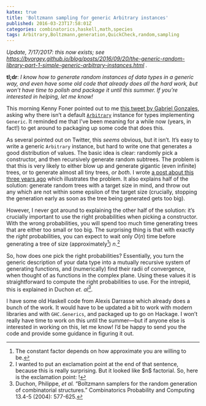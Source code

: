 ```yaml
---
katex: true
title: 'Boltzmann sampling for generic Arbitrary instances'
published: 2016-03-23T17:58:01Z
categories: combinatorics,haskell,math,species
tags: Arbitrary,Boltzmann,generation,QuickCheck,random,sampling
---
```


<em>Update, 7/17/2017: this now exists; see <a href="https://byorgey.github.io/blog/posts/2016/09/20/the-generic-random-library-part-1-simple-generic-arbitrary-instances.html">https://byorgey.github.io/blog/posts/2016/09/20/the-generic-random-library-part-1-simple-generic-arbitrary-instances.html</a> .</em>

<strong>tl;dr</strong>: <em>I know how to generate random instances of data types in a generic way, and even have some old code that already does all the hard work, but won’t have time to polish and package it until this summer. If you’re interested in helping, let me know!</em>

This morning Kenny Foner pointed out to me <a href="https://twitter.com/GabrielG439/status/712482663395753984">this tweet by Gabriel Gonzales</a>, asking why there isn’t a default <a href="http://hackage.haskell.org/package/QuickCheck-2.8.2/docs/Test-QuickCheck-Arbitrary.html#t:Arbitrary"><code>Arbitrary</code></a> instance for types implementing <code>Generic</code>. It reminded me that I’ve been meaning for a while now (years, in fact!) to get around to packaging up some code that does this.

As several pointed out on Twitter, this <em>seems</em> obvious, but it isn’t. It’s easy to write a generic <code>Arbitrary</code> instance, but hard to write one that generates a good distribution of values. The basic idea is clear: randomly pick a constructor, and then recursively generate random subtrees. The problem is that this is very likely to either blow up and generate gigantic (even infinite) trees, or to generate almost all tiny trees, <em>or both</em>. I wrote <a href="https://byorgey.github.io/blog/posts/2013/04/25/random-binary-trees-with-a-size-limited-critical-boltzmann-sampler-2.html">a post about this three years ago</a> which illustrates the problem. It also explains half of the solution: generate random trees with a target size in mind, and throw out any which are not within some epsilon of the target size (crucially, stopping the generation early as soon as the tree being generated gets too big).

However, I never got around to explaining the other half of the solution: it’s crucially important to use the right probabilities when picking a constructor. With the wrong probabilities, you will spend too much time generating trees that are either too small or too big. The surprising thing is that with exactly the <em>right</em> probabilities, you can expect to wait only $O(n)$ time before generating a tree of size (approximately<a id="fnref1" class="footnoteRef" href="#fn1"><sup>1</sup></a>) $n$.<a id="fnref2" class="footnoteRef" href="#fn2"><sup>2</sup></a>

So, how does one pick the right probabilities? Essentially, you turn the generic description of your data type into a mutually recursive system of generating functions, and (numerically) find their radii of convergence, when thought of as functions in the complex plane. Using these values it is straightforward to compute the right probabilities to use. For the intrepid, this is explained in Duchon <em>et. al</em><a id="fnref3" class="footnoteRef" href="#fn3"><sup>3</sup></a>.

I have some old Haskell code from Alexis Darrasse which already does a bunch of the work. It would have to be updated a bit to work with modern libraries and with <code>GHC.Generics</code>, and packaged up to go on Hackage. I won’t really have time to work on this until the summer—but if anyone else is interested in working on this, let me know! I’d be happy to send you the code and provide some guidance in figuring it out.
<div id="refs" class="references"></div>
<div class="footnotes">

<hr />

<ol>
	<li id="fn1">The constant factor depends on how approximate you are willing to be.<a href="#fnref1">↩</a></li>
	<li id="fn2">I wanted to put an exclamation point at the end of that sentence, because this is really surprising. But it looked like $n$ factorial. So, here is the exclamation point: !<a href="#fnref2">↩</a></li>
	<li id="fn3">Duchon, Philippe, <em>et al.</em> “Boltzmann samplers for the random generation of combinatorial structures.” Combinatorics Probability and Computing 13.4-5 (2004): 577-625.<a href="#fnref3">↩</a></li>
</ol>
</div>

